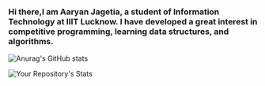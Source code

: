 <!-- # ajagetia2001 -->


### Hi there,I am Aaryan Jagetia, a student of Information Technology at IIIT Lucknow. I have developed a great interest in competitive programming, learning data structures, and algorithms.


![Anurag's GitHub stats](https://github-readme-stats.vercel.app/api?username=ajagetia2001&theme=dark&show_icons=true)


![Your Repository's Stats](https://github-readme-stats.vercel.app/api/top-langs/?username=ajagetia2001&theme=dark)

